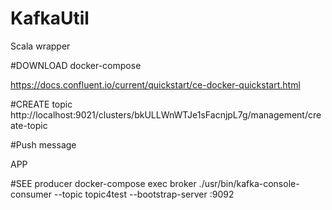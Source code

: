 # KafkaUtil
Scala wrapper


#DOWNLOAD docker-compose

https://docs.confluent.io/current/quickstart/ce-docker-quickstart.html

#CREATE topic
http://localhost:9021/clusters/bkULLWnWTJe1sFacnjpL7g/management/create-topic

#Push message

APP

#SEE producer
docker-compose exec broker ./usr/bin/kafka-console-consumer --topic topic4test --bootstrap-server :9092
